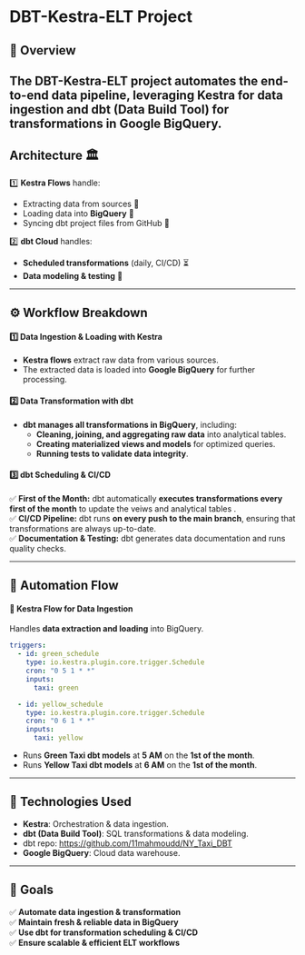 # DBT-Kestra-ELT Project

## **📌 Overview**  
The **DBT-Kestra-ELT** project automates the **end-to-end data pipeline**, leveraging **Kestra** for data ingestion and **dbt** (Data Build Tool) for transformations in **Google BigQuery**.  
---
## **Architecture** 🏛️  
1️⃣ **Kestra Flows** handle:  
   - Extracting data from sources 📂  
   - Loading data into **BigQuery** 🎯  
   - Syncing dbt project files from GitHub 🔄  

2️⃣ **dbt Cloud** handles:  
   - **Scheduled transformations** (daily, CI/CD) ⏳  
   - **Data modeling & testing** 🧪  

---

## **⚙️ Workflow Breakdown**  

#### **1️⃣ Data Ingestion & Loading with Kestra**
- **Kestra flows** extract raw data from various sources.  
- The extracted data is loaded into **Google BigQuery** for further processing.  

#### **2️⃣ Data Transformation with dbt**
- **dbt manages all transformations in BigQuery**, including:  
  - **Cleaning, joining, and aggregating raw data** into analytical tables.  
  - **Creating materialized views and models** for optimized queries.  
  - **Running tests to validate data integrity**.  

#### **3️⃣ dbt Scheduling & CI/CD**
✅ **First of the Month:** dbt automatically **executes transformations every first of the month** to update the veiws and analytical tables .  
✅ **CI/CD Pipeline:** dbt runs **on every push to the main branch**, ensuring that transformations are always up-to-date.  
✅ **Documentation & Testing:** dbt generates data documentation and runs quality checks.  

---

## **🔄 Automation Flow**  

#### **📌 Kestra Flow for Data Ingestion**
Handles **data extraction and loading** into BigQuery.    
```yaml
triggers:
  - id: green_schedule
    type: io.kestra.plugin.core.trigger.Schedule
    cron: "0 5 1 * *"
    inputs:
      taxi: green

  - id: yellow_schedule
    type: io.kestra.plugin.core.trigger.Schedule
    cron: "0 6 1 * *"
    inputs:
      taxi: yellow
```
- Runs **Green Taxi dbt models** at **5 AM** on the **1st of the month**.  
- Runs **Yellow Taxi dbt models** at **6 AM** on the **1st of the month**.

---

## **🚀 Technologies Used**
- **Kestra**: Orchestration & data ingestion.  
- **dbt (Data Build Tool)**: SQL transformations & data modeling.
- dbt repo: https://github.com/11mahmoudd/NY_Taxi_DBT  
- **Google BigQuery**: Cloud data warehouse.  

---

## **🎯 Goals**
✅ **Automate data ingestion & transformation**  
✅ **Maintain fresh & reliable data in BigQuery**  
✅ **Use dbt for transformation scheduling & CI/CD**  
✅ **Ensure scalable & efficient ELT workflows**  
